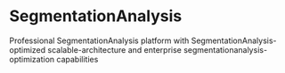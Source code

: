 # SegmentationAnalysis
Professional SegmentationAnalysis platform with SegmentationAnalysis-optimized scalable-architecture and enterprise segmentationanalysis-optimization capabilities

